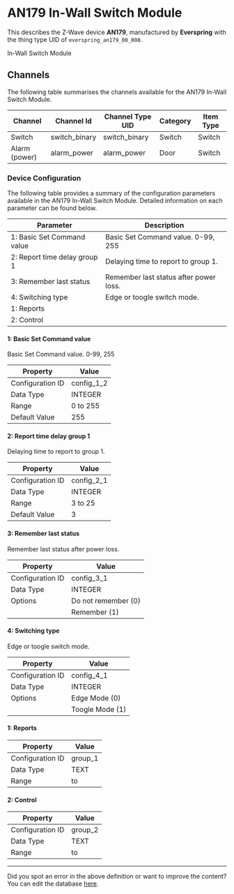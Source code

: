 
# AN179 In-Wall Switch Module

This describes the Z-Wave device **AN179**, manufactured by **Everspring** with the thing type UID of ```everspring_an179_00_000```. 

In-Wall Switch Module

## Channels
The following table summarises the channels available for the AN179 In-Wall Switch Module.

| Channel | Channel Id | Channel Type UID | Category | Item Type |
|---------|------------|------------------|----------|-----------|
| Switch | switch_binary | switch_binary | Switch | Switch |
| Alarm (power) | alarm_power | alarm_power | Door | Switch |




### Device Configuration
The following table provides a summary of the configuration parameters available in the AN179 In-Wall Switch Module.
Detailed information on each parameter can be found below.

| Parameter   | Description |
|-------------|-------------|
| 1: Basic Set Command value | Basic Set Command value. 0-99, 255 |
| 2: Report time delay group 1 | Delaying time to report to group 1. |
| 3: Remember last status | Remember last status after power loss. |
| 4: Switching type | Edge or toogle switch mode. |
| 1: Reports |  |
| 2: Control |  |




#### 1: Basic Set Command value

Basic Set Command value. 0-99, 255


| Property         | Value    |
|------------------|----------|
| Configuration ID | config_1_2 |
| Data Type        | INTEGER |
| Range | 0 to 255 |
| Default Value | 255 |






#### 2: Report time delay group 1

Delaying time to report to group 1.


| Property         | Value    |
|------------------|----------|
| Configuration ID | config_2_1 |
| Data Type        | INTEGER |
| Range | 3 to 25 |
| Default Value | 3 |






#### 3: Remember last status

Remember last status after power loss.


| Property         | Value    |
|------------------|----------|
| Configuration ID | config_3_1 |
| Data Type        | INTEGER || Default Value | 1 |
| Options | Do not remember (0) |
|  | Remember (1) |






#### 4: Switching type

Edge or toogle switch mode.


| Property         | Value    |
|------------------|----------|
| Configuration ID | config_4_1 |
| Data Type        | INTEGER || Default Value | 0 |
| Options | Edge Mode (0) |
|  | Toogle Mode (1) |






#### 1: Reports




| Property         | Value    |
|------------------|----------|
| Configuration ID | group_1 |
| Data Type        | TEXT |
| Range |  to  |






#### 2: Control




| Property         | Value    |
|------------------|----------|
| Configuration ID | group_2 |
| Data Type        | TEXT |
| Range |  to  |






---

Did you spot an error in the above definition or want to improve the content?
You can edit the database [here](http://www.cd-jackson.com/index.php/zwave/zwave-device-database/zwave-device-list/devicesummary/28).

